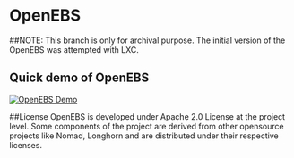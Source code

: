 # OpenEBS

##NOTE: This branch is only for archival purpose. The initial version of the OpenEBS was attempted with LXC. 

## Quick demo of OpenEBS 
[![OpenEBS Demo](https://s7.postimg.org/adw357irf/openebs_demo_png.png)](https://www.youtube.com/watch?v=jeeWIFiC5LQ)


##License
OpenEBS is developed under Apache 2.0 License at the project level. Some components of the project are derived from other opensource projects like Nomad, Longhorn and are distributed under their respective licenses. 

